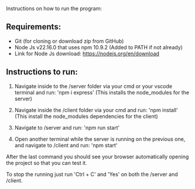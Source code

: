 Instructions on how to run the program:

## Requirements:
- Git (for cloning or download zip from GitHub)
- Node Js v22.16.0 that uses npm 10.9.2 (Added to PATH if not already) 
- Link for Node Js download: https://nodejs.org/en/download

## Instructions to run:

1. Navigate inside to the /server folder via your cmd or your vscode terminal
and run:
'npm i express' (This installs the node_modules for the server)

2. Navigate inside the /client folder via your cmd and run:
'npm install' (This install the node_modules dependencies for the client)

3. Navigate to /server and run:
'npm run start'

4. Open another terminal while the server is running on the previous one, and navigate to /client and run:
'npm start'

After the last command you should see your browser automatically opening the project so that you can test it.

To stop the running just run 'Ctrl + C' and 'Yes' on both the /server and /client.